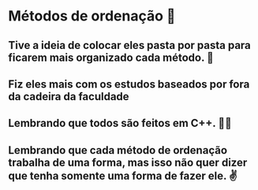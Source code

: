 # Métodos de ordenação 🔂

## Tive a ideia de colocar eles pasta por pasta para ficarem mais organizado cada método. 📂

## Fiz eles mais com os estudos baseados por fora da cadeira da faculdade

## Lembrando que todos são feitos em C++. 👨‍💻

## Lembrando que cada método de ordenação trabalha de uma forma, mas isso não quer dizer que tenha somente uma forma de fazer ele. ✌
